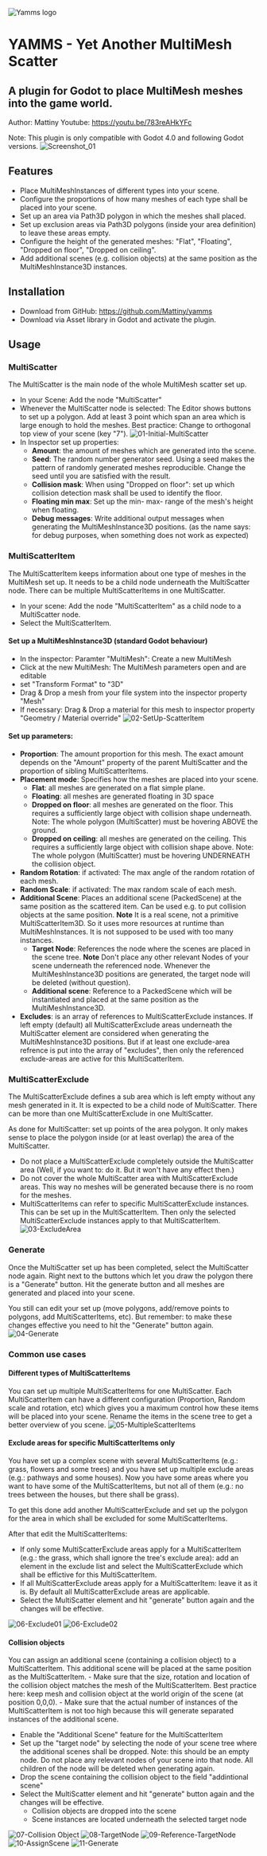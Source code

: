 ![Yamms logo](https://raw.githubusercontent.com/Mattiny/yamms/main/icon.svg)
# YAMMS - Yet Another MultiMesh Scatter
## A plugin for Godot to place MultiMesh meshes into the game world.

Author: Mattiny
Youtube: https://youtu.be/783reAHkYFc

Note: This plugin is only compatible with Godot 4.0 and following Godot versions.
![Screenshot_01](https://user-images.githubusercontent.com/127634166/224740362-c7ddbf76-da05-48d6-a1a2-7aacbeb36a8a.png)
## Features

- Place MultiMeshInstances of different types into your scene.
- Configure the proportions of how many meshes of each type shall be placed into your scene.
- Set up an area via Path3D polygon in which the meshes shall placed.
- Set up exclusion areas via Path3D polygons (inside your area definition) to leave these areas empty.
- Configure the height of the generated meshes: "Flat", "Floating", "Dropped on floor", "Dropped on ceiling".
- Add additional scenes (e.g. collision objects) at the same position as the MultiMeshInstance3D instances.

## Installation
- Download from GitHub: https://github.com/Mattiny/yamms
- Download via Asset library in Godot and activate the plugin.
 
## Usage
### MultiScatter
The MultiScatter is the main node of the whole MultiMesh scatter set up.
- In your Scene: Add the node "MultiScatter"
- Whenever the MultiScatter node is selected: The Editor shows buttons to set up a polygon. Add at least 3 point which span an area which is large enough to hold the meshes. Best practice: Change to orthogonal top view of your scene (key "7").
![01-Initial-MultiScatter](https://github.com/Mattiny/yamms/assets/127634166/934aa284-2341-4b17-8b8b-2f2bbd2984e7)
- In Inspector set up properties:
	- **Amount**: the amount of meshes which are generated into the scene.
	- **Seed**: The random number generator seed. Using a seed makes the pattern of randomly generated meshes reproducible. Change the seed until you are satisfied with the result.
	- **Collision mask**: When using "Dropped on floor": set up which collision detection mask shall be used to identify the floor.
	- **Floating min max**: Set up the min- max- range of the mesh's height when floating.
 	- **Debug messages**: Write additional output messages when generating the MultiMeshInstance3D positions. (as the name says: for debug purposes, when something does not work as expected)

### MultiScatterItem
The MultiScatterItem keeps information about one type of meshes in the MultiMesh set up. It needs to be a child node underneath the MultiScatter node. There can be multiple MultiScatterItems in one MultiScatter.

- In your scene: Add the node "MultiScatterItem" as a child node to a MultiScatter node.
- Select the MultiScatterItem.

#### Set up a MultiMeshInstance3D (standard Godot behaviour)
- In the inspector: Paramter "MultiMesh": Create a new MultiMesh
- Click at the new MultiMesh: The MultiMesh parameters open and are editable
- set "Transform Format" to "3D"
- Drag & Drop a mesh from your file system into the inspector property "Mesh"
- If necessary: Drag & Drop a material for this mesh to inspector property "Geometry / Material override"
![02-SetUp-ScatterItem](https://github.com/Mattiny/yamms/assets/127634166/edaa6298-b01e-4ef7-a0c6-c9af46057575)

#### Set up parameters:
- **Proportion**: The amount proportion for this mesh. The exact amount depends on the "Amount" property of the parent MultiScatter and the proportion of sibling MultiScatterItems.
- **Placement mode**: Specifies how the meshes are placed into your scene.
	- **Flat**: all meshes are generated on a flat simple plane.
	- **Floating**: all meshes are generated floating in 3D space
	- **Dropped on floor**: all meshes are generated on the floor. This requires a sufficiently large object with collision shape underneath. Note: The whole polygon (MultiScatter) must be hovering ABOVE the ground.
   	- **Dropped on ceiling**: all meshes are generated on the ceiling. This requires a sufficiently large object with collision shape above. Note: The whole polygon (MultiScatter) must be hovering UNDERNEATH the collision object.
- **Random Rotation**: if activated: The max angle of the random rotation of each mesh.
- **Random Scale**: if activated: The max random scale of each mesh.
- **Additional Scene**: Places an additional scene (PackedScene) at the same position as the scattered item. Can be used e.g. to put collision objects at the same position. **Note** It is a real scene, not a primitive MultiScatterItem3D. So it uses more resources at runtime than MultiMeshInstances. It is not supposed to be used with too many instances.
	- **Target Node**: References the node where the scenes are placed in the scene tree. **Note** Don't place any other relevant Nodes of your scene underneath the referenced node. Whenever the MultiMeshInstance3D positions are generated, the target node will be deleted (without question).
	- **Additional scene**: Reference to a PackedScene which will be instantiated and placed at the same position as the MultiMeshInstance3D.
- **Excludes**: is an array of references to MultiScatterExclude instances. If left empty (default) all MultiScatterExclude areas underneath the MultiScatter element are considered when generating the MultiMeshInstance3D positions. But if at least one exclude-area refrence is put into the array of "excludes", then only the referenced exclude-areas are active for this MultiScatterItem.  

### MultiScatterExclude
The MultiScatterExclude defines a sub area which is left empty without any mesh generated in it. It is expected to be 
a child node of MultiScatter. There can be more than one MultiScatterExclude in one MultiScatter.

As done for MultiScatter: set up points of the area polygon. It only makes sense to place the polygon inside (or at least overlap) the area of the MultiScatter.
- Do not place a MultiScatterExclude completely outside the MultiScatter area (Well, if you want to: do it. But it won't have any effect then.)
- Do not cover the whole MultiScatter area with MultiScatterExclude areas. This way no meshes will be generated because there is no room for the meshes.
- MultiScatterItems can refer to specific MultiScatterExclude instances. This can be set up in the MultiScatterItem. Then only the selected MultiScatterExclude instances apply to that MultiScatterItem.
![03-ExcludeArea](https://github.com/Mattiny/yamms/assets/127634166/6333f979-e797-48a2-aaa9-e073eb04d352)

### Generate
Once the MultiScatter set up has been completed, select the MultiScatter node again. Right next to the buttons which let you draw the polygon there is a "Generate" button.
Hit the generate button and all meshes are generated and placed into your scene.

You still can edit your set up (move polygons, add/remove points to polygons, add MultiScatterItems, etc). But remember: to make these changes effective you need to hit the "Generate" button again.
![04-Generate](https://github.com/Mattiny/yamms/assets/127634166/1df229f7-18e3-4bcf-9162-ce68de0f7078)

### Common use cases
#### Different types of MultiScatterItems
You can set up multiple MultiScatterItems for one MultiScatter. 
Each MultiScatterItem can have a different configuration (Proportion, Random scale and rotation, etc) which gives you a maximum control how these items will be placed into your scene.
Rename the items in the scene tree to get a better overview of you scene.
![05-MultipleScatterItems](https://github.com/Mattiny/yamms/assets/127634166/4b2ea495-5e03-4870-81c4-c2ac88b9d579)

#### Exclude areas for specific MultiScatterItems only
You have set up a complex scene with several MultiScatterItems (e.g.: grass, flowers and some trees) and you have set up multiple exclude areas (e.g.: pathways and some houses). Now you have some areas where you want to have some of the MultiScatterItems, but not all of them (e.g.: no trees between the houses, but there shall be grass).

To get this done add another MultiScatterExclude and set up the polygon for the area in which shall be excluded for some MultiScatterItems. 

After that edit the MultiScatterItems:
- If only some MultiScatterExclude areas apply for a MultiScatterItem (e.g.: the grass, which shall ignore the tree's exclude area): add an element in the exclude list and select the MultiScatterExclude which shall be effictive for this MultiScatterItem.
- If all MultiScatterExclude areas apply for a MultiScatterItem: leave it as it is. By default all MultiScatterExclude areas are applicable.
- Select the MultiScatter element and hit "generate" button again and the changes will be effective.
  
![06-Exclude01](https://github.com/Mattiny/yamms/assets/127634166/2c5f0b7b-cbd8-4b74-9aba-efaac5f47eac)
![06-Exclude02](https://github.com/Mattiny/yamms/assets/127634166/24e1176a-c6a6-4029-b796-8c155da3e799)

#### Collision objects
You can assign an additional scene (containing a collision object) to a MultiScatterItem. This additional scene will be placed at the same position as the MultiScatterItem.
	- Make sure that the size, rotation and location of the collision object matches the mesh of the MultiScatterItem. Best practice here: keep mesh and collision object at the world origin of the scene (at position 0,0,0).
 	- Make sure that the actual number of instances of the MultiScatterItem is not too high because this will generate separated instances of the additional scene.
- Enable the "Additional Scene" feature for the MultiScatterItem
- Set up the "target node" by selecting the node of your scene tree where the additional scenes shall be dropped. Note: this should be an empty node. Do not place any relevant nodes of your scene into that node. All children of the node will be deleted when generating again.
- Drop the scene containing the collision object to the field "addintional scene"
- Select the MultiScatter element and hit "generate" button again and the changes will be effective.
	- Collision objects are dropped into the scene
 	- Scene instances are located underneath the selected target node
 
  
![07-Collision Object](https://github.com/Mattiny/yamms/assets/127634166/0ae5efb7-777c-49bb-9661-8f98a9005dc5)
![08-TargetNode](https://github.com/Mattiny/yamms/assets/127634166/7fe4c5a2-1f90-4dd8-aae4-cef45b033703)
![09-Reference-TargetNode](https://github.com/Mattiny/yamms/assets/127634166/16b88d4d-49ff-487d-b9fc-4d85d51aeb5e)
![10-AssignScene](https://github.com/Mattiny/yamms/assets/127634166/cd2b8c4d-3616-4cef-a049-20b81fcc53d5)
![11-Generate](https://github.com/Mattiny/yamms/assets/127634166/ebabd6d9-6d7a-4c68-b686-682ce6aa8c38)
